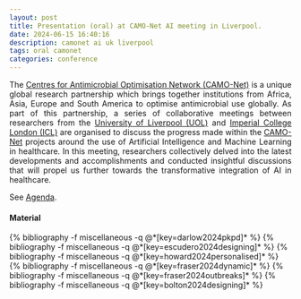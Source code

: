 ```yaml
---
layout: post
title: Presentation (oral) at CAMO-Net AI meeting in Liverpool.
date: 2024-06-15 16:40:16
description: camonet ai uk liverpool
tags: oral camonet
categories: conference
---
```


<p align="justify">
    The <a href="https://bahp.github.io/portfolio-academic/projects/camonet/">Centres for Antimicrobial Optimisation Network (CAMO-Net)</a> 
    is a unique global research partnership which brings together institutions from Africa, Asia, 
    Europe and South America to optimise antimicrobial use globally. As part of this partnership, a 
    series of collaborative meetings between researchers from the 
    <a href="https://www.liverpool.ac.uk/">University of Liverpool (UOL)</a> and 
    <a href="https://www.imperial.ac.uk/">Imperial College London (ICL)</a> are organised to discuss 
    the progress made within the 
    <a href="https://bahp.github.io/portfolio-academic/projects/camonet/">CAMO-Net</a> projects 
    around the use of Artificial Intelligence and Machine Learning in healthcare. In this meeting, 
    researchers collectively delved into the latest developments and accomplishments and conducted 
    insightful discussions that will propel us further towards the transformative integration of AI 
    in healthcare. 
</p>

See <a href="/portfolio-academic/assets/pdf/conferences/2024/camonet-ai-liverpool/agenda.pdf" target='_blank'>Agenda</a>.


#### Material

<!-- Summaries generated with www.summarize.tech -->

<div class="publications">
   {% bibliography -f miscellaneous -q @*[key=darlow2024pkpd]* %}
   {% bibliography -f miscellaneous -q @*[key=escudero2024designing]* %}
   {% bibliography -f miscellaneous -q @*[key=howard2024personalised]* %}
   {% bibliography -f miscellaneous -q @*[key=fraser2024dynamic]* %}
   {% bibliography -f miscellaneous -q @*[key=fraser2024outbreaks]* %}
   {% bibliography -f miscellaneous -q @*[key=bolton2024designing]* %}
</div>